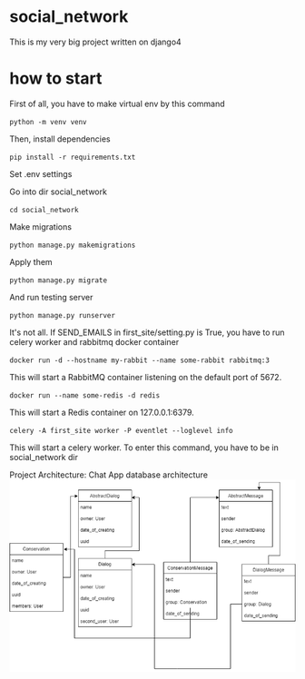 # social_network

This is my very big project written on django4 

# how to start

First of all, you have to make virtual env by this command

`python -m venv venv`

Then, install dependencies 

`pip install -r requirements.txt`

Set .env settings

Go into dir social_network

`cd social_network`

Make migrations

`python manage.py makemigrations`

Apply them

`python manage.py migrate`

And run testing server

`python manage.py runserver`

It's not all. If SEND_EMAILS in first_site/setting.py is True, you have to run celery worker and rabbitmq docker container

`docker run -d --hostname my-rabbit --name some-rabbit rabbitmq:3`

This will start a RabbitMQ container listening on the default port of 5672.

`docker run --name some-redis -d redis`

This will start a Redis container on 127.0.0.1:6379.

`celery -A first_site worker -P eventlet --loglevel info`

This will start a celery worker. To enter this command, you have to be in social_network dir

Project Architecture:
Chat App database architecture
![all text](https://github.com/4oddy/social_network/blob/master/architecture/chat_app/chat_database_architecture.png)

